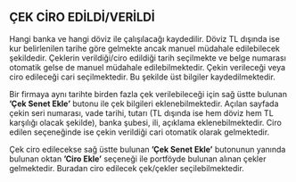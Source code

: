 ## ÇEK CİRO EDİLDİ/VERİLDİ
Hangi banka ve hangi döviz ile çalışılacağı kaydedilir. Döviz TL dışında ise kur belirlenilen tarihe göre gelmekte ancak manuel müdahale edilebilecek şekildedir.  Çeklerin verildiği/ciro edildiği tarih seçilmekte ve belge numarası otomatik gelse de manuel müdahale edilebilmektedir. Çekin verileceği veya ciro edileceği cari seçilmektedir. Bu şekilde üst bilgiler kaydedilmektedir. 

Bir firmaya aynı tarihte birden fazla çek verilebileceği için sağ üstte bulunan **’Çek  Senet Ekle’** butonu ile çek bilgileri eklenebilmektedir. Açılan sayfada çekin seri numarası, vade tarihi, tutarı (TL dışında ise hem döviz hem TL karşılığı olacak şekilde), banka şubesi, ili, açıklama eklenebilmektedir. Ciro edilen seçeneğinde ise çekin verildiği cari otomatik olarak gelmektedir.

Çek ciro edilecekse sağ üstte bulunan  **’Çek  Senet Ekle’** butonunun yanında bulunan oktan **’Ciro Ekle’** seçeneği ile portföyde bulunan alınan çekler gelmektedir. Buradan ciro edilecek çek/çekler seçilebilmektedir. 
